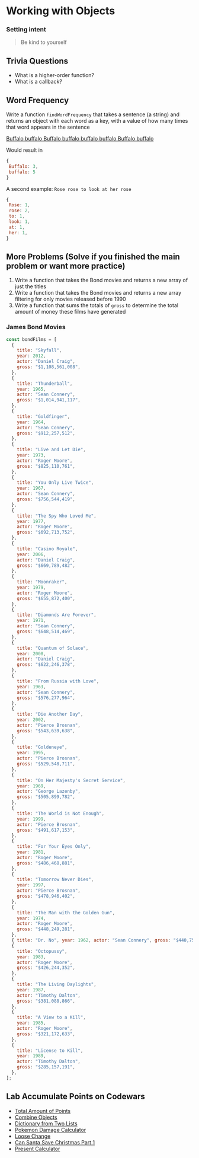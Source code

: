 # Working with Objects

### Setting intent

> Be kind to yourself

## Trivia Questions

- What is a higher-order function?
- What is a callback?

## Word Frequency

Write a function `findWordFrequency` that takes a sentence (a string) and returns an object with each word as a key, with a value of how many times that word appears in the sentence

[Buffalo buffalo Buffalo buffalo buffalo buffalo Buffalo buffalo](https://en.wikipedia.org/wiki/Buffalo_buffalo_Buffalo_buffalo_buffalo_buffalo_Buffalo_buffalo)

Would result in

```js
{
 Buffalo: 3,
 buffalo: 5
}
```

A second example: `Rose rose to look at her rose`

```js
{
 Rose: 1,
 rose: 2,
 to: 1,
 look: 1,
 at: 1,
 her: 1,
}
```

## More Problems (Solve if you finished the main problem or want more practice)

1. Write a function that takes the Bond movies and returns a new array of just the titles
2. Write a function that takes the Bond movies and returns a new array filtering for only movies released before 1990
3. Write a function that sums the totals of `gross` to determine the total amount of money these films have generated

### James Bond Movies

```js
const bondFilms = [
  {
    title: "Skyfall",
    year: 2012,
    actor: "Daniel Craig",
    gross: "$1,108,561,008",
  },
  {
    title: "Thunderball",
    year: 1965,
    actor: "Sean Connery",
    gross: "$1,014,941,117",
  },
  {
    title: "Goldfinger",
    year: 1964,
    actor: "Sean Connery",
    gross: "$912,257,512",
  },
  {
    title: "Live and Let Die",
    year: 1973,
    actor: "Roger Moore",
    gross: "$825,110,761",
  },
  {
    title: "You Only Live Twice",
    year: 1967,
    actor: "Sean Connery",
    gross: "$756,544,419",
  },
  {
    title: "The Spy Who Loved Me",
    year: 1977,
    actor: "Roger Moore",
    gross: "$692,713,752",
  },
  {
    title: "Casino Royale",
    year: 2006,
    actor: "Daniel Craig",
    gross: "$669,789,482",
  },
  {
    title: "Moonraker",
    year: 1979,
    actor: "Roger Moore",
    gross: "$655,872,400",
  },
  {
    title: "Diamonds Are Forever",
    year: 1971,
    actor: "Sean Connery",
    gross: "$648,514,469",
  },
  {
    title: "Quantum of Solace",
    year: 2008,
    actor: "Daniel Craig",
    gross: "$622,246,378",
  },
  {
    title: "From Russia with Love",
    year: 1963,
    actor: "Sean Connery",
    gross: "$576,277,964",
  },
  {
    title: "Die Another Day",
    year: 2002,
    actor: "Pierce Brosnan",
    gross: "$543,639,638",
  },
  {
    title: "Goldeneye",
    year: 1995,
    actor: "Pierce Brosnan",
    gross: "$529,548,711",
  },
  {
    title: "On Her Majesty's Secret Service",
    year: 1969,
    actor: "George Lazenby",
    gross: "$505,899,782",
  },
  {
    title: "The World is Not Enough",
    year: 1999,
    actor: "Pierce Brosnan",
    gross: "$491,617,153",
  },
  {
    title: "For Your Eyes Only",
    year: 1981,
    actor: "Roger Moore",
    gross: "$486,468,881",
  },
  {
    title: "Tomorrow Never Dies",
    year: 1997,
    actor: "Pierce Brosnan",
    gross: "$478,946,402",
  },
  {
    title: "The Man with the Golden Gun",
    year: 1974,
    actor: "Roger Moore",
    gross: "$448,249,281",
  },
  { title: "Dr. No", year: 1962, actor: "Sean Connery", gross: "$440,759,072" },
  {
    title: "Octopussy",
    year: 1983,
    actor: "Roger Moore",
    gross: "$426,244,352",
  },
  {
    title: "The Living Daylights",
    year: 1987,
    actor: "Timothy Dalton",
    gross: "$381,088,866",
  },
  {
    title: "A View to a Kill",
    year: 1985,
    actor: "Roger Moore",
    gross: "$321,172,633",
  },
  {
    title: "License to Kill",
    year: 1989,
    actor: "Timothy Dalton",
    gross: "$285,157,191",
  },
];
```

## Lab Accumulate Points on Codewars

- [Total Amount of Points](https://www.codewars.com/kata/5bb904724c47249b10000131/javascript)
- [Combine Objects](https://www.codewars.com/kata/56bd9e4b0d0b64eaf5000819/javascript)
- [Dictionary from Two Lists](https://www.codewars.com/kata/5533c2a50c4fea6832000101/javascript)
- [Pokemon Damage Calculator](https://www.codewars.com/kata/536e9a7973130a06eb000e9f/javascript)
- [Loose Change](https://www.codewars.com/kata/5571f712ddf00b54420000ee/javascript)
- [Can Santa Save Christmas Part 1](https://www.codewars.com/kata/5857e8bb9948644aa1000246/javascript)
- [Present Calculator](https://www.codewars.com/kata/585b989c45376c73e30000d1/javascript)
